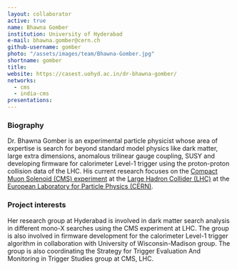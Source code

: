 ```yaml
---
layout: collaborator
active: true
name: Bhawna Gomber
institution: University of Hyderabad
e-mail: bhawna.gomber@cern.ch
github-username: gomber
photo: "/assets/images/team/Bhawna-Gomber.jpg"
shortname: gomber
title:
website: https://casest.uohyd.ac.in/dr-bhawna-gomber/
networks:
  - cms
  - india-cms
presentations:
---
```


### Biography
Dr. Bhawna Gomber is an experimental particle physicist whose area of expertise is search for beyond standard model physics like dark matter, large extra dimensions, anomalous trilinear gauge coupling, SUSY and developing firmware for calorimeter Level-1 trigger using the proton-proton collision data of the LHC. His current research focuses on the [Compact Muon Solenoid (CMS) experiment](https://cms.cern) at the [Large Hadron Collider (LHC)](https://home.web.cern.ch/science/accelerators/large-hadron-collider) at the [European Laboratory for Particle Physics (CERN)](http://home.web.cern.ch/). 

### Project interests
Her research group at Hyderabad is involved in dark matter search analysis in different mono-X searches using the CMS experiment at LHC.
The group is also involved in firmware development for the calorimeter Level-1 trigger algorithm in collaboration with University of Wisconsin-Madison group. The group is also coordinating the Strategy for Trigger Evaluation And Monitoring in Trigger Studies group at CMS, LHC.

